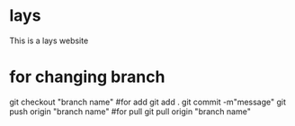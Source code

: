 # lays
This is a lays website
# for changing branch 
git checkout "branch name"
#for add
git add .
git commit -m"message"
git push origin "branch name"
#for pull
git pull origin "branch name"
